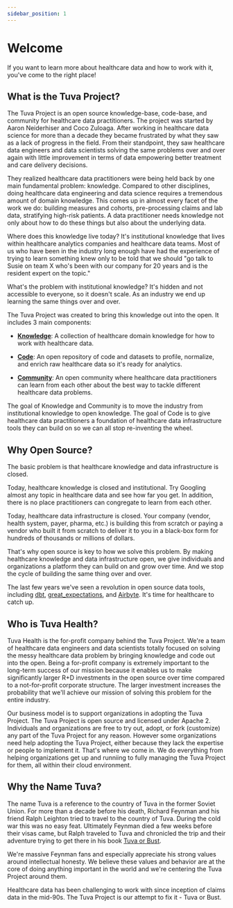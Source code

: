 ```yaml
---
sidebar_position: 1
---
```


# Welcome

If you want to learn more about healthcare data and how to work with it, you've come to the right place!

## What is the Tuva Project?

The Tuva Project is an open source knowledge-base, code-base, and community for healthcare data practitioners.  The project was started by Aaron Neiderhiser and Coco Zuloaga.  After working in healthcare data science for more than a decade they became frustrated by what they saw as a lack of progress in the field.  From their standpoint, they saw healthcare data engineers and data scientists solving the same problems over and over again with little improvement in terms of data empowering better treatment and care delivery decisions.  

They realized healthcare data practitioners were being held back by one main fundamental problem: knowledge.  Compared to other disciplines, doing healthcare data engineering and data science requires a tremendous amount of domain knowledge.  This comes up in almost every facet of the work we do: building measures and cohorts, pre-processing claims and lab data, stratifying high-risk patients.  A data practitioner needs knowledge not only about how to do these things but also about the underlying data.  

Where does this knowledge live today?  It's institutional knowledge that lives within healthcare analytics companies and healthcare data teams.  Most of us who have been in the industry long enough have had the experience of trying to learn something knew only to be told that we should "go talk to Susie on team X who's been with our company for 20 years and is the resident expert on the topic."

What's the problem with institutional knowledge?  It's hidden and not accessible to everyone, so it doesn't scale.  As an industry we end up learning the same things over and over.

The Tuva Project was created to bring this knowledge out into the open.  It includes 3 main components:

- [**Knowledge**](https://thetuvaproject.com/docs/intro): A collection of healthcare domain knowledge for how to work with healthcare data.

- [**Code**](https://github.com/tuva-health): An open repository of code and datasets to profile, normalize, and enrich raw healthcare data so it's ready for analytics.

- [**Community**](https://join.slack.com/t/thetuvaproject/shared_invite/zt-16iz61187-G522Mc2WGA2mHF57e0il0Q): An open community where healthcare data practitioners can learn from each other about the best way to tackle different healthcare data problems.

The goal of Knowledge and Community is to move the industry from institutional knowledge to open knowledge.  The goal of Code is to give healthcare data practitioners a foundation of healthcare data infrastructure tools they can build on so we can all stop re-inventing the wheel.

## Why Open Source?

The basic problem is that healthcare knowledge and data infrastructure is closed.

Today, healthcare knowledge is closed and institutional.  Try Googling almost any topic in healthcare data and see how far you get.  In addition, there is no place practitioners can congregate to learn from each other.  

Today, healthcare data infrastructure is closed.  Your company (vendor, health system, payer, pharma, etc.) is building this from scratch or paying a vendor who built it from scratch to deliver it to you in a black-box form for hundreds of thousands or millions of dollars.  

That's why open source is key to how we solve this problem.  By making healthcare knowledge and data infrastructure open, we give individuals and organizations a platform they can build on and grow over time.  And we stop the cycle of building the same thing over and over.

The last few years we've seen a revolution in open source data tools, including [dbt](https://www.getdbt.com/), [great_expectations](https://greatexpectations.io/), and [Airbyte](https://airbyte.com/).  It's time for healthcare to catch up.

## Who is Tuva Health?

Tuva Health is the for-profit company behind the Tuva Project.  We're a team of healthcare data engineers and data scientists totally focused on solving the messy healthcare data problem by bringing knowledge and code out into the open.  Being a for-profit company is extremely important to the long-term success of our mission because it enables us to make significantly larger R+D investments in the open source over time compared to a not-for-profit corporate structure.  The larger investment increases the probability that we'll achieve our mission of solving this problem for the entire industry.

Our business model is to support organizations in adopting the Tuva Project.  The Tuva Project is open source and licensed under Apache 2.  Individuals and organizations are free to try out, adopt, or fork (customize) any part of the Tuva Project for any reason.  However some organizations need help adopting the Tuva Project, either because they lack the expertise or people to implement it.  That's where we come in.  We do everything from helping organizations get up and runniing to fully managing the Tuva Project for them, all within their cloud environment.

## Why the Name Tuva?

The name Tuva is a reference to the country of Tuva in the former Soviet Union.  For more than a decade before his death, Richard Feynman and his friend Ralph Leighton tried to travel to the country of Tuva.  During the cold war this was no easy feat.  Ultimately Feynman died a few weeks before their visas came, but Ralph traveled to Tuva and chronicled the trip and their adventure trying to get there in his book [Tuva or Bust](https://www.amazon.com/Tuva-Bust-Richard-Feynmans-Journey/dp/0393320693).

We're massive Feynman fans and especially appreciate his strong values around intellectual honesty.  We believe these values and behavior are at the core of doing anything important in the world and we're centering the Tuva Project around them.  

Healthcare data has been challenging to work with since inception of claims data in the mid-90s.  The Tuva Project is our attempt to fix it - Tuva or Bust.
